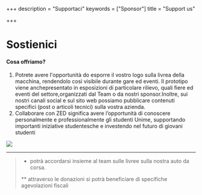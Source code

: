 +++
description = "Supportaci"
keywords = ["Sponsor"]
title = "Support us"

+++
# Sostienici

#### Cosa offriamo?

1. Potrete avere l'opportunità do esporre il vostro logo sulla livrea della macchina, rendendolo così visibile durante gare ed eventi. Il prototipo viene anchepresentato in esposizioni di particolare rilievo, quali fiere ed eventi del settore,organizzati dal Team o da nostri sponsor.Inoltre, sui nostri canali social e sul sito web possiamo pubblicare contenuti specifici (post o articoli tecnici) sulla vostra azienda.
2. Collaborare con ZED significa avere l’opportunità di conoscere personalmente e professionalmente gli studenti Unime, supportando importanti iniziative studentesche e investendo nel futuro di giovani studenti

![](img/sponsor.PNG)

***

> * potrà accordarsi insieme al team sulle livree sulla nostra auto da corsa.
>
> \** attraverso le donazioni si potrà beneficiare di specifiche agevolazioni fiscali